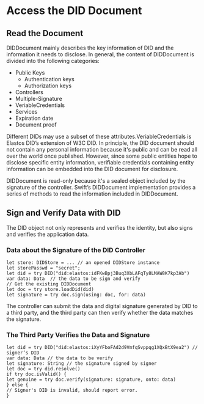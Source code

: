 # Access the DID Document

## Read the Document

DIDDocument mainly describes the key information of DID and the information it needs to disclose. In general, the content of DIDDocument is divided into the following categories:

* Public Keys
  * Authentication keys
  * Authorization keys
* Controllers
* Multiple-Signature
* VeriableCredentials
* Services
* Expiration date
* Document proof

Different DIDs may use a subset of these attributes.VeriableCredentials is Elastos DID’s extension of W3C DID. In principle, the DID document should not contain any personal information because it's public and can be read all over the world once published. However, since some public entities hope to disclose specific entity information, verifiable credentials containing entity information can be embedded into the DID document for disclosure.

DIDDocument is read-only because it's a sealed object included by the signature of the controller. Swift’s DIDDocument implementation provides a series of methods to read the information included in DIDDocument.

## Sign and Verify Data with DID

The DID object not only represents and verifies the identity, but also signs and verifies the application data.

### Data about the Signature of the DID Controller

```
let store: DIDStore = ... // an opened DIDStore instance
let storePasswd = "secret";
let did = try DID("did:elastos:idFKwBpj3Buq3XbLAFqTy8LMAW8K7kp3Ab")
var data: Data  // the data to be sign and verify
// Get the existing DIDDocument
let doc = try store.loadDid(did)
let signature = try doc.sign(using: doc, for: data)
```

The controller can submit the data and digital signature generated by DID to a third party, and the third party can then verify whether the data matches the signature.

### The Third Party Verifies the Data and Signature

```
let did = try DID("did:elastos:iXyYFboFAd2d9VmfqSvppqg1XQxBtX9ea2") // signer‘s DID
var data: Data // the data to be verify
let signature: String // the signature signed by signer
let doc = try did.resolve()
if try doc.isValid() {
let genuine = try doc.verify(signature: signature, onto: data)
} else {
// Signer's DID is invalid, should report error.
}
```
